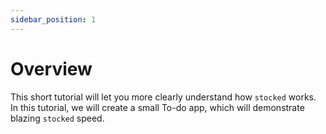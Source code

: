 ```yaml
---
sidebar_position: 1
---
```


# Overview

This short tutorial will let you more clearly understand how `stocked` works. In this tutorial, we will create a small To-do app, which will demonstrate blazing `stocked` speed.
